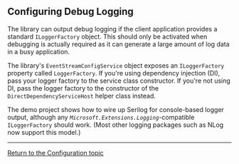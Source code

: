 ## Configuring Debug Logging

The library can output debug logging if the client application provides a standard `ILoggerFactory` object. This should only be activated when debugging is actually required as it can generate a large amount of log data in a busy application.

The library's `EventStreamConfigService` object exposes an `ILoggerFactory` property called `LoggerFactory`. If you're using dependency injection (DI), pass your logger factory to the service class constructor. If you're not using DI, pass the logger factory to the constructor of the `DirectDependencyServiceHost` helper class instead.

The demo project shows how to wire up Serilog for console-based logger output, although any _`Microsoft.Extensions.Logging`_-compatible `ILoggerFactory` should work. (Most other logging packages such as NLog now support this model.)

---

[Return to the Configuration topic](configuration.md)
